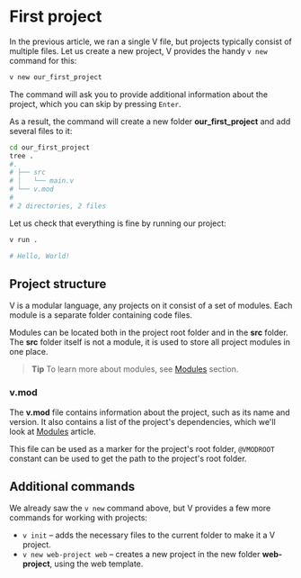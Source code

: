 # First project

In the previous article, we ran a single V file, but projects typically consist of multiple files.
Let us create a new project, V provides the handy `v new` command for this:

```bash
v new our_first_project
```

The command will ask you to provide additional information about the project, which you can skip by
pressing `Enter`.

As a result, the command will create a new folder **our_first_project** and add several files to it:

```bash
cd our_first_project
tree .
#.
# ├── src
# │   └── main.v
# └── v.mod
#
# 2 directories, 2 files
```

Let us check that everything is fine by running our project:

```bash
v run .

# Hello, World!
```

## Project structure

V is a modular language, any projects on it consist of a set of modules.
Each module is a separate folder containing code files.

Modules can be located both in the project root folder and in the **src** folder.
The **src** folder itself is not a module, it is used to store all project modules in one place.

> **Tip**
> To learn more about modules, see [Modules](../concepts/modules/overview.md) section.

### v.mod

The **v.mod** file contains information about the project, such as its name and version.
It also contains a list of the project's dependencies, which we'll look
at [Modules](../concepts/modules/overview.md) article.

This file can be used as a marker for the project's root folder, `@VMODROOT` constant
can be used to get the path to the project's root folder.

## Additional commands

We already saw the `v new` command above, but V provides a few more commands for working with
projects:

- `v init` – adds the necessary files to the current folder to make it a V project.
- `v new web-project web` – creates a new project in the new folder **web-project**, using the web
  template.
